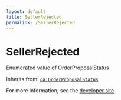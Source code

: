 ```yaml
---
layout: default
title: SellerRejected
permalink: /SellerRejected
---
```


# SellerRejected
Enumerated value of OrderProposalStatus

Inherits from: [`oa:OrderProposalStatus`](https://openactive.io/OrderProposalStatus)

For more information, see the [developer site](https://developer.openactive.io/data-model/types/).